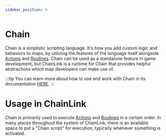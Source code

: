 ```yaml
---
sidebar_position: 6
---
```


# Chain

Chain is a simplistic scripting language. It's how you add custom logic and behaviors to maps, by utilizing the features of the language itself alongside [Actions](../actions) and [Routines](../routines). Chain can be used as a standalone feature in game development, but ChainLink is a runtime for Chain that provides helpful abstractions which map developers can make use of.

:::tip
You can learn more about how to use and work with Chain in its documentation [HERE](/docs/chain).
:::

# Usage in ChainLink

Chain is primarily used to execute [Actions](../actions) and [Routines](../routines) in a certain order. In many places throughout the system of ChainLink, there is an available space to put a "Chain script" for execution, typically whenever something is activated.
